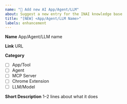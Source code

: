 ```yaml
---
name: "🚀 Add new AI App/Agent/LLM"
about: Suggest a new entry for the INAI knowledge base
title: "[NEW] <App/Agent/LLM Name>"
labels: enhancement
---
```


**Name**
App/Agent/LLM name

**Link**
URL

**Category**
- [ ] App/Tool
- [ ] Agent
- [ ] MCP Server
- [ ] Chrome Extension
- [ ] LLM/Model

**Short Description**
1–2 lines about what it does
